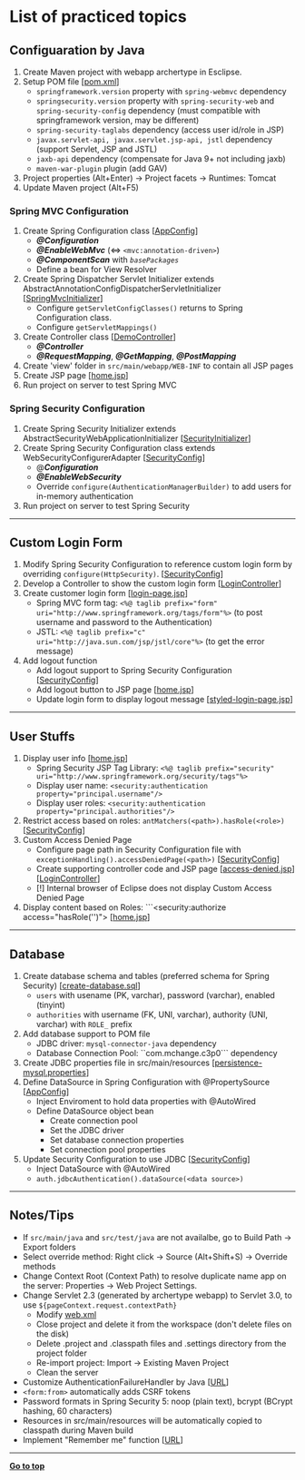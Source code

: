# List of practiced topics

## Configuaration by Java
1. Create Maven project with webapp archertype in Esclipse.
2. Setup POM file 
[[pom.xml](https://github.com/cpulover-practice/spring-security/blob/master/pom.xml)]
   - ```springframework.version``` property with ```spring-webmvc``` dependency
   - ```springsecurity.version``` property with ```spring-security-web``` and ```spring-security-config``` dependency (must compatible with springframework version, may be different)
   - ```spring-security-taglabs``` dependency (access user id/role in JSP)
   - ```javax.servlet-api, javax.servlet.jsp-api, jstl``` dependency (support Servlet, JSP and JSTL)
   - ```jaxb-api``` dependency (compensate for Java 9+ not including jaxb)
   - ```maven-war-plugin``` plugin (add GAV)
3. Project properties (Alt+Enter) -> Project facets -> Runtimes: Tomcat
4. Update Maven project (Alt+F5)

### Spring MVC Configuration
1. Create Spring Configuration class 
[[AppConfig](https://github.com/cpulover-practice/spring-security/blob/master/src/main/java/com/cpulover/springsecurity/config/AppConfig.java)]
   - *__@Configuration__*
   - *__@EnableWebMvc__* (<=> ```<mvc:annotation-driven>```)
   - *__@ComponentScan__* with *```basePackages```*
   - Define a bean for View Resolver
2. Create Spring Dispatcher Servlet Initializer extends AbstractAnnotationConfigDispatcherServletInitializer
[[SpringMvcInitializer](https://github.com/cpulover-practice/spring-security/blob/master/src/main/java/com/cpulover/springsecurity/config/SpringMvcInitializer.java)]
   - Configure ```getServletConfigClasses()``` returns to Spring Configuration class.
   - Configure ```getServletMappings()```
3. Create Controller class 
[[DemoController](https://github.com/cpulover-practice/spring-security/blob/master/src/main/java/com/cpulover/springsecurity/controller/DemoController.java)]
   - *__@Controller__*
   - *__@RequestMapping__*, *__@GetMapping__*, *__@PostMapping__*
4. Create 'view' folder in ```src/main/webapp/WEB-INF``` to contain all JSP pages
5. Create JSP page 
[[home.jsp](https://github.com/cpulover-practice/spring-security/blob/master/src/main/webapp/WEB-INF/view/home.jsp)]
6. Run project on server to test Spring MVC

### Spring Security Configuration
1. Create Spring Security Initializer extends AbstractSecurityWebApplicationInitializer 
[[SecurityInitializer](https://github.com/cpulover-practice/spring-security/blob/master/src/main/java/com/cpulover/springsecurity/config/SecurityInitializer.java)]
2. Create Spring Security Configuration class extends WebSecurityConfigurerAdapter
[[SecurityConfig](https://github.com/cpulover-practice/spring-security/blob/master/src/main/java/com/cpulover/springsecurity/config/SecurityConfig.java)]
    - @*__Configuration__*
    - *__@EnableWebSecurity__*
    - Override ```configure(AuthenticationManagerBuilder)``` to add users for in-memory authentication
3. Run project on server to test Spring Security

---

## Custom Login Form
1. Modify Spring Security Configuration to reference custom login form by overriding ```configure(HttpSecurity)```.
[[SecurityConfig](https://github.com/cpulover-practice/spring-security/blob/master/src/main/java/com/cpulover/springsecurity/config/SecurityConfig.java)]
2. Develop a Controller to show the custom login form 
[[LoginController](https://github.com/cpulover-practice/spring-security/blob/master/src/main/java/com/cpulover/springsecurity/controller/LoginController.java)]
3. Create customer login form
[[login-page.jsp](https://github.com/cpulover-practice/spring-security/blob/master/src/main/webapp/WEB-INF/view/login-page.jsp)]
   - Spring MVC form tag: ```<%@ taglib prefix="form" uri="http://www.springframework.org/tags/form"%>``` (to post username and password to the Authentication) 
   - JSTL: ```<%@ taglib prefix="c" uri="http://java.sun.com/jsp/jstl/core"%>``` (to get the error message)
4. Add logout function
   - Add logout support to Spring Security Configuration 
[[SecurityConfig](https://github.com/cpulover-practice/spring-security/blob/master/src/main/java/com/cpulover/springsecurity/config/SecurityConfig.java)]
   - Add logout button to JSP page
[[home.jsp](https://github.com/cpulover-practice/spring-security/blob/master/src/main/webapp/WEB-INF/view/home.jsp)]
   - Update login form to display logout message 
[[styled-login-page.jsp](https://github.com/cpulover-practice/spring-security/blob/master/src/main/webapp/WEB-INF/view/styled-login-page.jsp)]

---

## User Stuffs
1. Display user info 
[[home.jsp](https://github.com/cpulover-practice/spring-security/blob/master/src/main/webapp/WEB-INF/view/home.jsp)]
   - Spring Security JSP Tag Library: ```<%@ taglib prefix="security" uri="http://www.springframework.org/security/tags"%>```
   - Display user name: ```<security:authentication property="principal.username"/>```
   - Display user roles: ```<security:authentication property="principal.authorities"/>```
2. Restrict access based on roles: ```antMatchers(<path>).hasRole(<role>)``` 
[[SecurityConfig](https://github.com/cpulover-practice/spring-security/blob/master/src/main/java/com/cpulover/springsecurity/config/SecurityConfig.java)]
3. Custom Access Denied Page
   - Configure page path in Security Configuration file with ```exceptionHandling().accessDeniedPage(<path>)``` 
[[SecurityConfig](https://github.com/cpulover-practice/spring-security/blob/master/src/main/java/com/cpulover/springsecurity/config/SecurityConfig.java)]
   - Create supporting controller code and JSP page 
[[access-denied.jsp](https://github.com/cpulover-practice/spring-security/blob/master/src/main/webapp/WEB-INF/view/access-denied.jsp)] 
[[LoginController](https://github.com/cpulover-practice/spring-security/blob/master/src/main/java/com/cpulover/springsecurity/controller/LoginController.java)]
   - [!] Internal browser of Eclipse does not display Custom Access Denied Page
3. Display content based on Roles: ```<security:authorize access="hasRole('<role>')"> 
[[home.jsp](https://github.com/cpulover-practice/spring-security/blob/master/src/main/webapp/WEB-INF/view/home.jsp)]

---

## Database
1. Create database schema and tables (preferred schema for Spring Security) 
[[create-database.sql](https://github.com/cpulover-practice/spring-security/blob/master/sql-scripts/create-database.sql)]
   - ```users``` with usename (PK, varchar), password (varchar), enabled (tinyint)
   - ```authorities``` with username (FK, UNI, varchar), authority (UNI, varchar) with ```ROLE_``` prefix
2. Add database support to POM file 
   - JDBC driver: ```mysql-connector-java``` dependency 
   - Database Connection Pool: ``com.mchange.c3p0``` dependency
3. Create JDBC properties file in src/main/resources
[[persistence-mysql.properties](https://github.com/cpulover-practice/spring-security/blob/master/src/main/resources/persistence-mysql.properties)]
4. Define DataSource in Spring Configuration with @PropertySource 
[[AppConfig](https://github.com/cpulover-practice/spring-security/blob/master/src/main/java/com/cpulover/springsecurity/config/AppConfig.java)]
   - Inject Enviroment to hold data properties with @AutoWired
   - Define DataSource object bean
     - Create connection pool
     - Set the JDBC driver
     - Set database connection properties
     - Set connection pool properties
5. Update Security Configuration to use JDBC 
[[SecurityConfig](https://github.com/cpulover-practice/spring-security/blob/master/src/main/java/com/cpulover/springsecurity/config/SecurityConfig.java)]
   - Inject DataSource with @AutoWired
   - ```auth.jdbcAuthentication().dataSource(<data source>)```

---

## Notes/Tips
- If ```src/main/java``` and ```src/test/java``` are not availalbe, go to Build Path -> Export folders
- Select override method: Right click -> Source (Alt+Shift+S) -> Override methods
- Change Context Root (Context Path) to resolve duplicate name app on the server: Properties -> Web Project Settings.
- Change Servlet 2.3 (generated by archertype webapp) to Servlet 3.0, to use ```${pageContext.request.contextPath}```
  - Modify [web.xml](https://github.com/cpulover-practice/spring-security/blob/master/src/main/webapp/WEB-INF/web.xml)
  - Close project and delete it from the workspace (don't delete files on the disk)
  - Delete .project and .classpath files and .settings directory from the project folder
  - Re-import project: Import -> Existing Maven Project
  - Clean the server
- Customize AuthenticationFailureHandler by Java 
[[URL](https://www.baeldung.com/spring-security-custom-authentication-failure-handler)]
- ```<form:from>``` automatically adds CSRF tokens
- Password formats in Spring Security 5: noop (plain text), bcrypt (BCrypt hashing, 60 characters)
- Resources in src/main/resources will be automatically copied to classpath during Maven build
- Implement "Remember me" function 
[[URL](https://www.baeldung.com/spring-security-remember-me)]

---

[**Go to top**](#list-of-practiced-topics)





































